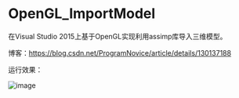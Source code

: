 # OpenGL_ImportModel

 在Visual Studio 2015上基于OpenGL实现利用assimp库导入三维模型。

 博客：https://blog.csdn.net/ProgramNovice/article/details/130137188

运行效果：

![image](https://github.com/UestcXiye/OpenGL_ImportModel/assets/58623498/f21ad15a-38dd-433a-aa17-e8d91ccb2026)
